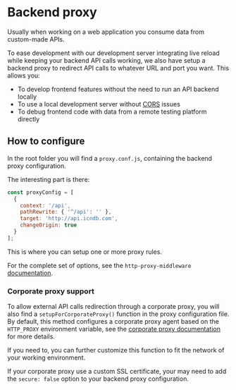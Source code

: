# Backend proxy

Usually when working on a web application you consume data from custom-made APIs.

To ease development with our development server integrating live reload while keeping your backend API calls working,
we also have setup a backend proxy to redirect API calls to whatever URL and port you want. This allows you:

- To develop frontend features without the need to run an API backend locally
- To use a local development server without [CORS](https://en.wikipedia.org/wiki/Cross-origin_resource_sharing) issues
- To debug frontend code with data from a remote testing platform directly

## How to configure

In the root folder you will find a `proxy.conf.js`, containing the backend proxy configuration.

The interesting part is there:

```js
const proxyConfig = [
  {
    context: '/api',
    pathRewrite: { '^/api': '' },
    target: 'http://api.icndb.com',
    changeOrigin: true
  }
];
```

This is where you can setup one or more proxy rules.

For the complete set of options, see the `http-proxy-middleware`
[documentation](https://github.com/chimurai/http-proxy-middleware#options).

### Corporate proxy support

To allow external API calls redirection through a corporate proxy, you will also find a `setupForCorporateProxy()`
function in the proxy configuration file. By default, this method configures a corporate proxy agent based on the
`HTTP_PROXY` environment variable, see the [corporate proxy documentation](corporate-proxy.md) for more details.

If you need to, you can further customize this function to fit the network of your working environment.

If your corporate proxy use a custom SSL certificate, your may need to add the `secure: false` option to your
backend proxy configuration.
